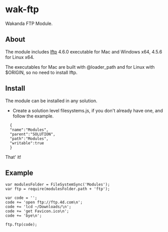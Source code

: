 wak-ftp
=======

Wakanda FTP Module.

About
-----

The module includes [lftp](http://lftp.yar.ru) 4.6.0 executable for Mac and Windows x64, 4.5.6 for Linux x64.

The executables for Mac are built with @loader_path and for Linux with $ORIGIN, so no need to install lftp.

Install
-------
The module can be installed in any solution.

* Create a solution level filesystems.js, if you don't already have one, and follow the example.
```
  {
  "name":"Modules",
  "parent":"SOLUTION",
  "path":"Modules",
  "writable":true
  }  
```

That' it!

Example
-------
```
var modulesFolder = FileSystemSync('Modules');
var ftp = require(modulesFolder.path + 'ftp');

var code = '';
code += 'open ftp://ftp.4d.com\n';
code += 'lcd ~/Downloads/\n';
code += 'get Favicon.ico\n';
code += 'bye\n';

ftp.ftp(code);
```
